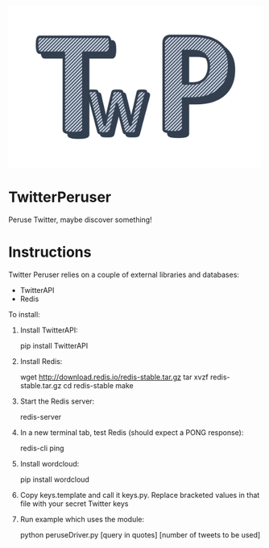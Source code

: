![Alt text](TwP.png?raw=true)

# TwitterPeruser
Peruse Twitter, maybe discover something!

# Instructions
Twitter Peruser relies on a couple of external libraries and databases:
* TwitterAPI
* Redis

To install:

1) Install TwitterAPI:

    pip install TwitterAPI

2) Install Redis:

    wget http://download.redis.io/redis-stable.tar.gz
    tar xvzf redis-stable.tar.gz
    cd redis-stable
    make

3) Start the Redis server:

    redis-server

4) In a new terminal tab, test Redis (should expect a PONG response):

    redis-cli ping

5) Install wordcloud:

    pip install wordcloud

6) Copy keys.template and call it keys.py. Replace bracketed values in that file with your secret Twitter keys

7) Run example which uses the module:

    python peruseDriver.py [query in quotes] [number of tweets to be used]
